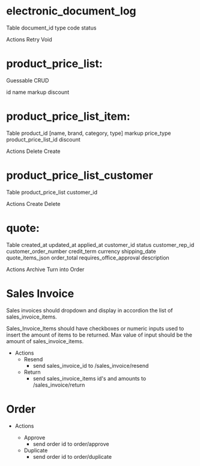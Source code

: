 # electronic_document_log

Table
document_id
type
code
status

Actions
Retry
Void

# product_price_list:

Guessable CRUD

id
name
markup
discount

# product_price_list_item:

Table
product_id [name, brand, category, type]
markup
price_type
product_price_list_id
discount

Actions
Delete
Create

# product_price_list_customer

Table
product_price_list
customer_id

Actions
Create
Delete

# quote:

Table
created_at
updated_at
applied_at
customer_id
status
customer_rep_id
customer_order_number
credit_term
currency
shipping_date
quote_items_json
order_total
requires_office_approval
description

Actions
Archive
Turn into Order

# Sales Invoice

Sales invoices should dropdown and display in accordion the list of sales_invoice_items.

Sales_Invoice_Items should have checkboxes or numeric inputs used to insert the amount of items to be returned. Max value of input should be the amount of sales_invoice_items.

- Actions
  - Resend
    - send sales_invoice_id to /sales_invoice/resend
  - Return
    - send sales_invoice_items id's and amounts to /sales_invoice/return

# Order

- Actions

  - Approve
    - send order id to order/approve
  - Duplicate
    - send order id to order/duplicate
